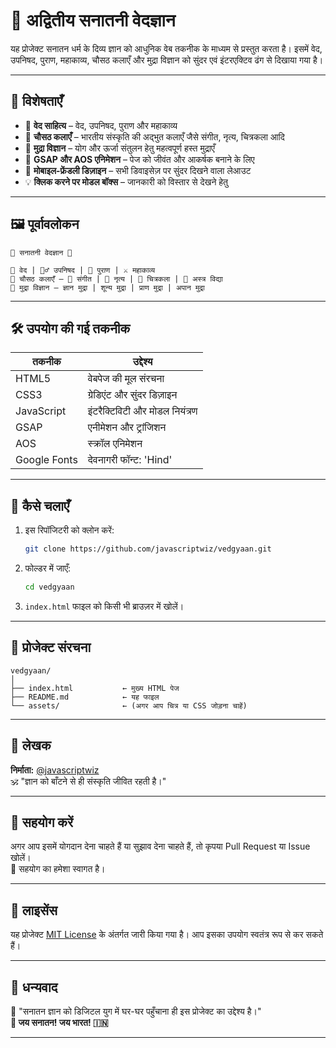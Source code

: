 # 🌺 अद्वितीय सनातनी वेदज्ञान

यह प्रोजेक्ट सनातन धर्म के दिव्य ज्ञान को आधुनिक वेब तकनीक के माध्यम से प्रस्तुत करता है। इसमें वेद, उपनिषद, पुराण, महाकाव्य, चौसठ कलाएँ और मुद्रा विज्ञान को सुंदर एवं इंटरएक्टिव ढंग से दिखाया गया है।

---

## 🔮 विशेषताएँ

- 📜 **वेद साहित्य** – वेद, उपनिषद, पुराण और महाकाव्य
- 🎨 **चौसठ कलाएँ** – भारतीय संस्कृति की अद्भुत कलाएँ जैसे संगीत, नृत्य, चित्रकला आदि
- 🤲 **मुद्रा विज्ञान** – योग और ऊर्जा संतुलन हेतु महत्वपूर्ण हस्त मुद्राएँ
- 🌈 **GSAP और AOS एनिमेशन** – पेज को जीवंत और आकर्षक बनाने के लिए
- 📱 **मोबाइल-फ्रेंडली डिज़ाइन** – सभी डिवाइसेज़ पर सुंदर दिखने वाला लेआउट
- 💡 **क्लिक करने पर मोडल बॉक्स** – जानकारी को विस्तार से देखने हेतु

---

## 🖼️ पूर्वावलोकन

```
🌺 सनातनी वेदज्ञान 🌺

📜 वेद | 🧘‍♂️ उपनिषद | 📖 पुराण | ⚔️ महाकाव्य  
🎨 चौसठ कलाएँ – 🎵 संगीत | 💃 नृत्य | 🎨 चित्रकला | 🏹 अस्त्र विद्या  
🤲 मुद्रा विज्ञान – ज्ञान मुद्रा | शून्य मुद्रा | प्राण मुद्रा | अपान मुद्रा
```

---

## 🛠️ उपयोग की गई तकनीक

| तकनीक         | उद्देश्य                         |
|---------------|----------------------------------|
| HTML5         | वेबपेज की मूल संरचना            |
| CSS3          | ग्रेडिएंट और सुंदर डिज़ाइन       |
| JavaScript    | इंटरैक्टिविटी और मोडल नियंत्रण   |
| GSAP          | एनीमेशन और ट्रांजिशन            |
| AOS           | स्क्रॉल एनिमेशन                 |
| Google Fonts  | देवनागरी फॉन्ट: 'Hind'          |

---

## 🚀 कैसे चलाएँ

1. इस रिपॉजिटरी को क्लोन करें:
   ```bash
   git clone https://github.com/javascriptwiz/vedgyaan.git
   ```

2. फोल्डर में जाएँ:
   ```bash
   cd vedgyaan
   ```

3. `index.html` फाइल को किसी भी ब्राउज़र में खोलें।

---

## 📁 प्रोजेक्ट संरचना

```
vedgyaan/
│
├── index.html           ← मुख्य HTML पेज
├── README.md            ← यह फाइल
└── assets/              ← (अगर आप चित्र या CSS जोड़ना चाहें)
```

---

## 👤 लेखक

**निर्माता:** [@javascriptwiz](https://github.com/javascriptwiz)  
🕉️ "ज्ञान को बाँटने से ही संस्कृति जीवित रहती है।"

---

## 🤝 सहयोग करें

अगर आप इसमें योगदान देना चाहते हैं या सुझाव देना चाहते हैं, तो कृपया Pull Request या Issue खोलें।  
🙏 सहयोग का हमेशा स्वागत है।

---

## 📄 लाइसेंस

यह प्रोजेक्ट [MIT License](LICENSE) के अंतर्गत जारी किया गया है। आप इसका उपयोग स्वतंत्र रूप से कर सकते हैं।

---

## 🙏 धन्यवाद

🌟 "सनातन ज्ञान को डिजिटल युग में घर-घर पहुँचाना ही इस प्रोजेक्ट का उद्देश्य है।"  
**🔱 जय सनातन! जय भारत! 🇮🇳**

---

